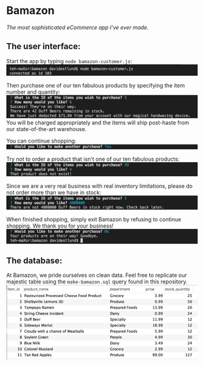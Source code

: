 # Bamazon
*The most sophisticated eCommerce app I've ever made.*

## The user interface:

Start the app by typing `node bamazon-customer.js`:
![](./images/customer-1.png)

Then purchase one of our ten fabulous products by specifying the item number and quantity:
![](./images/customer-2.png)
You will be charged appropriately and the items will ship post-haste from our state-of-the-art warehouse.

You can continue shopping:
![](./images/customer-3.png)

Try not to order a product that isn't one of our ten fabulous products:
![](./images/customer-4.png)

Since we are a very real business with real inventory limitations, please do not order more than we have in stock:
![](./images/customer-5.png)

When finished shopping, simply exit Bamazon by refusing to continue shopping. We thank you for your business!
![](./images/customer-6.png)

## The database:

At Bamazon, we pride ourselves on clean data. Feel free to replicate our majestic table using the `make-bamazon.sql` query found in this repository.
![](./images/database.png)